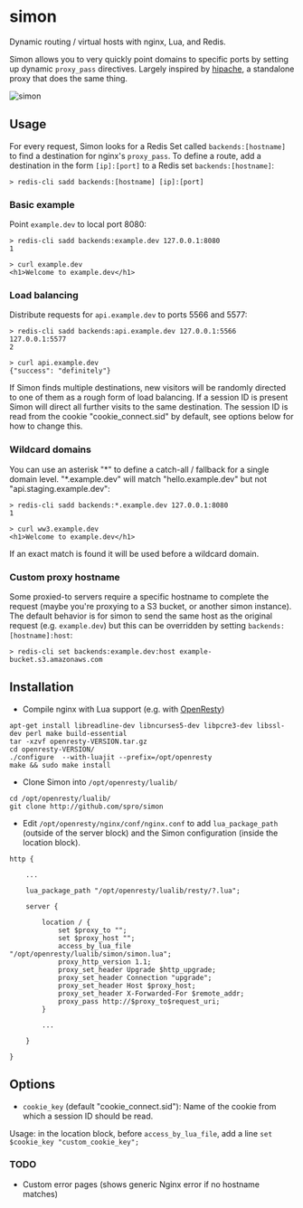 # simon
Dynamic routing / virtual hosts with nginx, Lua, and Redis.

Simon allows you to very quickly point domains to specific ports by setting up dynamic `proxy_pass` directives. Largely inspired by [hipache](https://github.com/hipache/hipache), a standalone proxy that does the same thing.

![simon](https://github.com/spro/simon/blob/master/simon.png?raw=true)

## Usage

For every request, Simon looks for a Redis Set called `backends:[hostname]` to find a destination for nginx's `proxy_pass`. To define a route, add a destination in the form `[ip]:[port]` to a Redis set `backends:[hostname]`:

```
> redis-cli sadd backends:[hostname] [ip]:[port]
```

### Basic example

Point `example.dev` to local port 8080:

```
> redis-cli sadd backends:example.dev 127.0.0.1:8080
1

> curl example.dev
<h1>Welcome to example.dev</h1>
```

### Load balancing

Distribute requests for `api.example.dev` to ports 5566 and 5577:

```
> redis-cli sadd backends:api.example.dev 127.0.0.1:5566 127.0.0.1:5577
2

> curl api.example.dev
{"success": "definitely"}
```

If Simon finds multiple destinations, new visitors will be randomly directed to one of them as a rough form of load balancing. If a session ID is present Simon will direct all further visits to the same destination. The session ID is read from the cookie "cookie_connect.sid" by default, see options below for how to change this.

### Wildcard domains

You can use an asterisk "\*" to define a catch-all / fallback for a single domain level. "*.example.dev" will match "hello.example.dev" but not "api.staging.example.dev":

```
> redis-cli sadd backends:*.example.dev 127.0.0.1:8080
1

> curl ww3.example.dev
<h1>Welcome to example.dev</h1>
```

If an exact match is found it will be used before a wildcard domain.

### Custom proxy hostname

Some proxied-to servers require a specific hostname to complete the request (maybe you're proxying to a S3 bucket, or another simon instance). The default behavior is for simon to send the same host as the original request (e.g. `example.dev`) but this can be overridden by setting `backends:[hostname]:host`:

```
> redis-cli set backends:example.dev:host example-bucket.s3.amazonaws.com
```

## Installation

* Compile nginx with Lua support (e.g. with [OpenResty](http://openresty.org/en/download.html))

```
apt-get install libreadline-dev libncurses5-dev libpcre3-dev libssl-dev perl make build-essential
tar -xzvf openresty-VERSION.tar.gz
cd openresty-VERSION/
./configure  --with-luajit --prefix=/opt/openresty
make && sudo make install
```

* Clone Simon into `/opt/openresty/lualib/`

```
cd /opt/openresty/lualib/
git clone http://github.com/spro/simon
```

* Edit `/opt/openresty/nginx/conf/nginx.conf` to add `lua_package_path` (outside of the server block) and the Simon configuration (inside the location block).

```
http {

    ...
    
    lua_package_path "/opt/openresty/lualib/resty/?.lua";

    server {
    
        location / {
            set $proxy_to "";
            set $proxy_host "";
            access_by_lua_file "/opt/openresty/lualib/simon/simon.lua";
            proxy_http_version 1.1;
            proxy_set_header Upgrade $http_upgrade;
            proxy_set_header Connection "upgrade";
            proxy_set_header Host $proxy_host;
            proxy_set_header X-Forwarded-For $remote_addr;
            proxy_pass http://$proxy_to$request_uri;
        }
        
        ...
        
    }
    
}
```

## Options

* `cookie_key` (default "cookie_connect.sid"): Name of the cookie from which a session ID should be read.

Usage: in the location block, before `access_by_lua_file`, add a line `set $cookie_key "custom_cookie_key";`

### TODO

* Custom error pages (shows generic Nginx error if no hostname matches)

